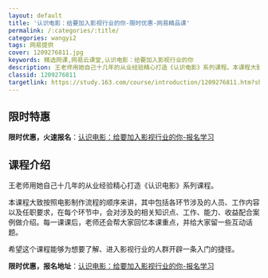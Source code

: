 ```yaml
---
layout: default
title: '认识电影：给要加入影视行业的你-限时优惠-网易精品课'
permalink: /:categories/:title/
categories: wangyi2
tags: 网易提供
cover: 1209276811.jpg
keywords: 精选网课,网易云课堂,认识电影：给要加入影视行业的你
description: 王老师用她自己十几年的从业经验精心打造《认识电影》系列课程。本课程大致按照电影制作流程的顺序来讲，其中包括各环节涉及的人
classid: 1209276811
targetlink: https://study.163.com/course/introduction/1209276811.htm?share=1&shareId=1025206652&utm_campaign=share&utm_medium=iphoneShare&utm_source=&utm_u=1025206652
---
```


## 限时特惠

**限时优惠，火速报名**：[认识电影：给要加入影视行业的你-报名学习](https://study.163.com/course/introduction/1209276811.htm?share=1&shareId=1025206652&utm_campaign=share&utm_medium=iphoneShare&utm_source=&utm_u=1025206652)

## 课程介绍

王老师用她自己十几年的从业经验精心打造《认识电影》系列课程。

本课程大致按照电影制作流程的顺序来讲，其中包括各环节涉及的人员、工作内容以及任职要求，在每个环节中，会对涉及的相关知识点、工作、能力、收益配合案例做介绍。每一课课后，老师还会帮大家回忆本课重点，并给大家留一些互动话题。

希望这个课程能够为想要了解、进入影视行业的人群开辟一条入门的捷径。

**限时优惠，报名地址**：[认识电影：给要加入影视行业的你-报名学习](https://study.163.com/course/introduction/1209276811.htm?share=1&shareId=1025206652&utm_campaign=share&utm_medium=iphoneShare&utm_source=&utm_u=1025206652)

